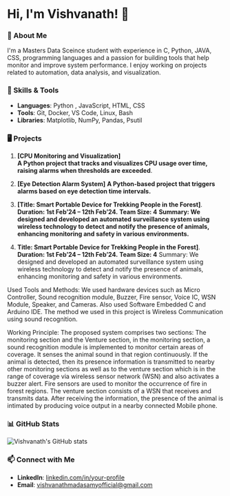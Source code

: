 # Hi, I'm Vishvanath! 👋

### 🚀 About Me

I'm a Masters Data Sceince student with experience in C, Python, JAVA, CSS, programming languages and a passion for building tools that help monitor and improve system performance. I enjoy working on projects related to automation, data analysis, and visualization.

### 🔧 Skills & Tools

- **Languages**: Python , JavaScript, HTML, CSS
- **Tools**: Git, Docker, VS Code, Linux, Bash
- **Libraries**: Matplotlib, NumPy, Pandas, Psutil

### 🖥️ Projects

1. **[CPU Monitoring and Visualization]**  
   **A Python project that tracks and visualizes CPU usage over time, raising alarms when thresholds are exceeded**.

2. **[Eye Detection Alarm System]** 
   **A Python-based project that triggers alarms based on eye detection time intervals.**

3. **[Title: Smart Portable Device for Trekking People in the Forest]**.
**Duration: 1st Feb’24 – 12th Feb’24.**
**Team Size: 4**
**Summary: We designed and developed an automated surveillance system using wireless technology to detect and notify the presence of animals, enhancing monitoring and safety in various environments.**

4. **Title: Smart Portable Device for Trekking People in the Forest]**.
**Duration: 1st Feb’24 – 12th Feb’24.**
**Team Size: 4**
Summary: We designed and developed an automated surveillance system using wireless technology to detect and notify the presence of animals, enhancing monitoring and safety in various environments.

Used Tools and Methods:
We used hardware devices such as Micro Controller, Sound recognition module, Buzzer, Fire sensor, Voice IC, WSN Module, Speaker, and Cameras. Also used Software Embedded C and Arduino IDE. The method we used in this project is Wireless Communication using sound recognition.

Working Principle:
The proposed system comprises two sections: The monitoring section and the Venture section, in the monitoring section, a sound recognition module is implemented to monitor certain areas of coverage. It senses the animal sound in that region continuously. If the animal is detected, then its presence information is transmitted to nearby other monitoring sections as well as to the venture section which is in the range of coverage via wireless sensor network (WSN) and also activates a buzzer alert. Fire sensors are used to monitor the occurrence of fire in forest regions. The venture section consists of a WSN that receives and transmits data. After receiving the information, the presence of the animal is intimated by producing voice output in a nearby connected Mobile phone.



### 📊 GitHub Stats

![Vishvanath's GitHub stats](https://github-readme-stats.vercel.app/api?username=your-username&show_icons=true&theme=dark)

### 📫 Connect with Me

- **LinkedIn**: [linkedin.com/in/your-profile](linkedin.com/in/vishvanath-madasamy-4564392b3)
- **Email**: vishvanathmadasamyofficial@gmail.com

<!---
Vishvanath0523/Vishvanath0523 is a ✨ special ✨ repository because its `README.md` (this file) appears on your GitHub profile.
You can click the Preview link to take a look at your changes.
--->
